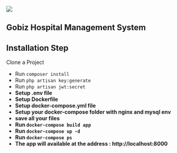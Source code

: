 <p><img src="http://www.gobiz.tn/images/AU9cPBFj_400x400.jpg"></p>

## Gobiz Hospital Management System

## Installation Step

Clone a Project

- Run `composer install`
- Run `php artisan key:generate`
- Run `php artisan jwt:secret`
- **Setup .env file**
- **Setup Dockerfile**
- **Setup docker-compose.yml file**
- **Setup your docker-compose folder with nginx and mysql env**
- **save all your files**
- **Run `docker-compose build app`**
- **Run `docker-compose up -d`**
- **Run `docker-compose ps`**
- **The app will available at the address : http://localhost:8000**
